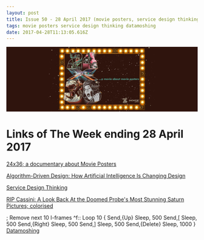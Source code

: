```yaml
---
layout: post
title: Issue 50 - 28 April 2017 (movie posters, service design thinking, datamoshing)
tags: movie posters service design thinking datamoshing
date: 2017-04-28T11:13:05.616Z
---
```

![24x36; a documentary about Movie Posters](/assets/uploads/issue-50.jpg "24x36; a documentary about Movie Posters")

# Links of The Week ending 28 April 2017

<a href="https://vimeo.com/177418331" target="_blank">24x36; a documentary about Movie Posters</a>

<a href="https://www.smashingmagazine.com/2017/01/algorithm-driven-design-how-artificial-intelligence-changing-design/" target="_blank">Algorithm-Driven Design: How Artificial Intelligence Is Changing Design</a>

<a href="https://articles.uie.com/service-design-thinking/" target="_blank">Service Design Thinking</a>

<a href="http://gizmodo.com/a-look-back-at-cassinis-most-mind-blowing-pictures-of-s-1793990095" target="_blank">RIP Cassini: A Look Back At the Doomed Probe's Most Stunning Saturn Pictures; colorised</a>

; Remove next 10 I-frames
^f::
Loop 10 {
Send,{Up}
Sleep, 500
Send,\[
Sleep, 500
Send,{Right}
Sleep, 500
Send,]
Sleep, 500
Send,{Delete}
Sleep, 1000
}
<a href="http://datamoshing.com" target="_blank">Datamoshing</a>